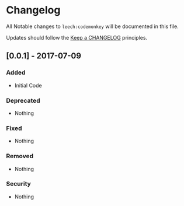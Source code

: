 # Changelog

All Notable changes to `leech:codemonkey` will be documented in this file.

Updates should follow the [Keep a CHANGELOG](http://keepachangelog.com/) principles.

## [0.0.1] - 2017-07-09

### Added
- Initial Code

### Deprecated
- Nothing

### Fixed
- Nothing

### Removed
- Nothing

### Security
- Nothing

